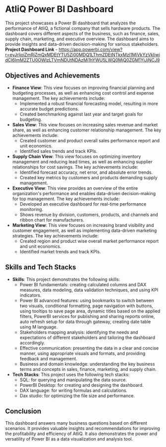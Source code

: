 # AtliQ Power BI Dashboard

This project showcases a Power BI dashboard that analyzes the performance of AtliQ, a fictional company that sells hardware products. The dashboard covers different aspects of the business, such as finance, sales, supply chain, marketing, and executive overview. The dashboard aims to provide insights and data-driven decision-making for various stakeholders.
**Project Dashboard Link** - https://app.powerbi.com/view?r=eyJrIjoiZmRiZmQxMDEtYTU5Zi00MDQ1LThmZDEtNTkxMzI1MjVkYzVkIiwidCI6ImM2ZTU0OWIzLTVmNDUtNDAzMi1hYWU5LWQ0MjQ0ZGM1YjJjNCJ9

## Objectives and Achievements

- **Finance View**: This view focuses on improving financial planning and budgeting processes, as well as enhancing cost control and expense management. The key achievements include:
    - Implemented a robust financial forecasting model, resulting in more accurate budget predictions.
    - Created benchmarking against last year and target goals for budgeting.
- **Sales View**: This view focuses on increasing sales revenue and market share, as well as enhancing customer relationship management. The key achievements include:
    - Created customer and product overall sales performance report and unit economics.
    - Identified sales trends and track KPIs.
- **Supply Chain View**: This view focuses on optimizing inventory management and reducing lead times, as well as enhancing supplier relationships for cost savings. The key achievements include:
    - Identified forecast accuracy, net error, and absolute error trends.
    - Created key metrics by customers and products demanding supply management.
- **Executive View**: This view provides an overview of the entire organization's performance and enables data-driven decision-making for top management. The key achievements include:
    - Developed an executive dashboard for real-time performance monitoring.
    - Shows revenue by division, customers, products, and channels and ribbon chart for manufacturers.
- **Marketing View**: This view focuses on increasing brand visibility and customer engagement, as well as implementing data-driven marketing strategies. The key achievements include:
    - Created region and product wise overall market performance report and unit economics.
    - Identified market trends and track KPIs.

## Skills and Tech Stacks

- **Skills**: This project demonstrates the following skills:
    - Power BI fundamentals: creating calculated columns and DAX measures, data modeling, data validation techniques, and using KPI indicators.
    - Power BI advanced features: using bookmarks to switch between two visuals, conditional formatting, page navigation with buttons, using tooltips to save page area, dynamic titles based on the applied       
      filters, PowerBI services for publishing and sharing reports online, auto refresh setup for data through gateway, creating date table using M language.
    - Stakeholders mapping analysis: identifying the needs and expectations of different stakeholders and tailoring the dashboard accordingly.
    - Effective communication: presenting the data in a clear and concise manner, using appropriate visuals and formats, and providing feedback and management.
    - Business and domain knowledge: understanding the key business terms and concepts in sales, finance, marketing, and supply chain.
- **Tech Stacks**: This project uses the following tech stacks:
    - SQL: for querying and manipulating the data source.
    - PowerBI Desktop: for creating and designing the dashboard.
    - DAX language: for writing formulas and calculations.
    - Dax studio: for optimizing the file size and performance.

## Conclusion

This dashboard answers many business questions based on different scenarios. It provides valuable insights and recommendations for improving the profitability and efficiency of AtliQ. It also demonstrates the power and versatility of Power BI as a data visualization and analysis tool.
